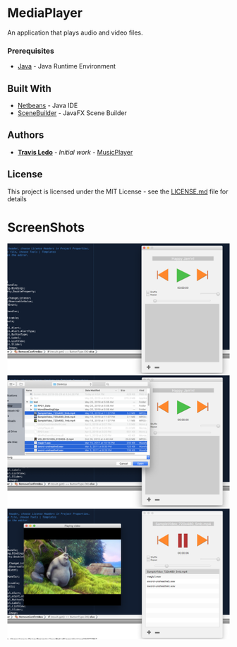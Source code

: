 # MediaPlayer

An application that plays audio and video files.


### Prerequisites

* [Java](https://www.java.com) - Java Runtime Environment


## Built With

* [Netbeans](https://netbeans.org/) - Java IDE
* [SceneBuilder](https://gluonhq.com/products/scene-builder/) - JavaFX Scene Builder


## Authors

* **[Travis Ledo](https://travisledo.github.io)** - *Initial work* - [MusicPlayer](https://github.com/TravisLedo)


## License
This project is licensed under the MIT License - see the [LICENSE.md](LICENSE.md) file for details


# ScreenShots

![Media Player default window](/Screenshots/mediaplayer1.png?raw=true "Media Player default window")
![Media Player adding new files to the playlist](/Screenshots/mediaplayer2.png?raw=true "Media Player adding new files to the playlist")
![Playing a video file in the Media Player](/Screenshots/mediaplayer3.png?raw=true "Playing a video file in the Media Player")
